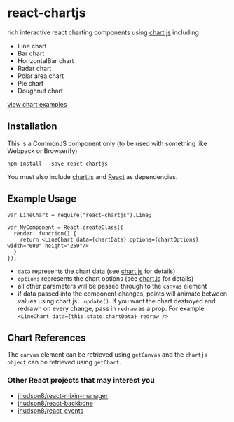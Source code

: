 react-chartjs
============

rich interactive react charting components using [chart.js](http://www.chartjs.org/) including

* Line chart
* Bar chart
* HorizontalBar chart
* Radar chart
* Polar area chart
* Pie chart
* Doughnut chart

[view chart examples](http://jhudson8.github.io/react-chartjs/index.html)

Installation
------------
This is a CommonJS component only (to be used with something like Webpack or Browserify)
```
npm install --save react-chartjs
```
You must also include [chart.js](https://www.npmjs.com/package/chart.js) and [React](https://www.npmjs.com/package/react) as dependencies.

Example Usage
-------------
```
var LineChart = require("react-chartjs").Line;

var MyComponent = React.createClass({
  render: function() {
    return <LineChart data={chartData} options={chartOptions} width="600" height="250"/>
  }
});
```

* ```data``` represents the chart data (see [chart.js](http://www.chartjs.org/) for details)
* ```options``` represents the chart options (see [chart.js](http://www.chartjs.org/) for details)
* all other parameters will be passed through to the ```canvas``` element
* if data passed into the component changes, points will animate between values using chart.js' ```.update()```. If you want the chart destroyed and redrawn on every change, pass in ```redraw``` as a prop. For example ```<LineChart data={this.state.chartData} redraw />```

Chart References
----------------
The ```canvas``` element can be retrieved using ```getCanvas``` and the ```chartjs object``` can be retrieved using ```getChart```.


### Other React projects that may interest you

* [jhudson8/react-mixin-manager](https://github.com/jhudson8/react-mixin-manager)
* [jhudson8/react-backbone](https://github.com/jhudson8/react-backbone)
* [jhudson8/react-events](https://github.com/jhudson8/react-events)

